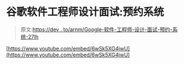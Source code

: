 # 谷歌软件工程师设计面试:预约系统

> 原文:[https://dev . to/arnm/Google-软件-工程师-设计-面试-预约-系统-27lh](https://dev.to/arnm/google-software-engineer-design-interview-reservation-system-27lh)

[https://www.youtube.com/embed/6wSk5XG4jwU](https://www.youtube.com/embed/6wSk5XG4jwU)